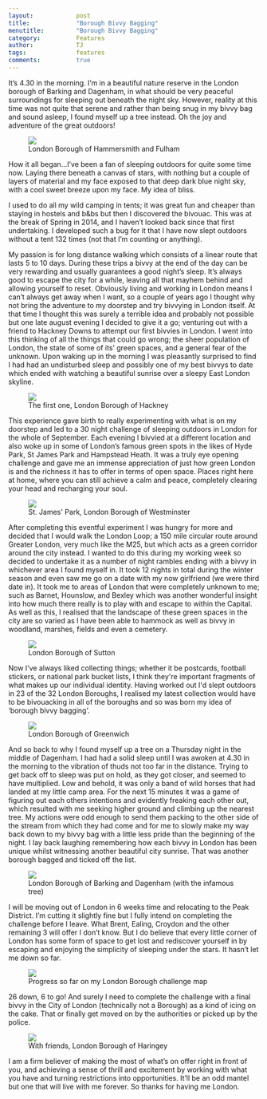 ```yaml
---
layout:            post
title:             "Borough Bivvy Bagging"
menutitle:         "Borough Bivvy Bagging"
category:          Features
author:            TJ
tags:              features 
comments:          true
---
```


It’s 4.30 in the morning. I’m in a beautiful nature reserve in the London borough of Barking and Dagenham, in what should be very peaceful surroundings for sleeping out beneath the night sky. However, reality at this time was not quite that serene and rather than being snug in my bivvy bag and sound asleep, I found myself up a tree instead. Oh the joy and adventure of the great outdoors!

<figure>
<img src="{{ site.github.url }}/media/img/borough/hammersmith.jpg" />
<figcaption>London Borough of Hammersmith and Fulham</figcaption>
</figure>

How it all began…I’ve been a fan of sleeping outdoors for quite some time now. Laying there beneath a canvas of stars, with nothing but a couple of layers of material and my face exposed to that deep dark blue night sky, with a cool sweet breeze upon my face. My idea of bliss.

I used to do all my wild camping in tents; it was great fun and cheaper than staying in hostels and b&bs but then I discovered the bivouac. This was at the break of Spring in 2014, and I haven’t looked back since that first undertaking. I developed such a bug for it that I have now slept outdoors without a tent 132 times (not that I’m counting or anything).
 
My passion is for long distance walking which consists of a linear route that lasts 5 to 10 days. During these trips a bivvy at the end of the day can be very rewarding and usually guarantees a good night’s sleep. It’s always good to escape the city for a while, leaving all that mayhem behind and allowing yourself to reset. Obviously living and working in London means I can’t always get away when I want, so a couple of years ago I thought why not bring the adventure to my doorstep and try bivvying in London itself. At that time I thought this was surely a terrible idea and probably not possible but one late august evening I decided to give it a go; venturing out with a friend to Hackney Downs to attempt our first bivvies in London. I went into this thinking of all the things that could go wrong; the sheer population of London, the state of some of its’ green spaces, and a general fear of the unknown. Upon waking up in the morning I was pleasantly surprised to find I had had an undisturbed sleep and possibly one of my best bivvys to date which ended with watching a beautiful sunrise over a sleepy East London skyline.

<figure>
<img src="{{ site.github.url }}/media/img/borough/hackney.jpg" />
<figcaption>The first one, London Borough of Hackney</figcaption>
</figure>

This experience gave birth to really experimenting with what is on my doorstep and led to a 30 night challenge of sleeping outdoors in London for the whole of September. Each evening I bivvied at a different location and also woke up in some of London’s famous green spots in the likes of Hyde Park, St James Park and Hampstead Heath. It was a truly eye opening challenge and gave me an immense appreciation of just how green London is and the richness it has to offer in terms of open space. Places right here at home, where you can still achieve a calm and peace, completely clearing your head and recharging your soul.

<figure>
<img src="{{ site.github.url }}/media/img/borough/westminster.jpg" />
<figcaption>St. James' Park, London Borough of Westminster</figcaption>
</figure>

After completing this eventful experiment I was hungry for more and decided that I would walk the London Loop; a 150 mile circular route around Greater London, very much like the M25, but which acts as a green corridor around the city instead. I wanted to do this during my working week so decided to undertake it as a number of night rambles ending with a bivvy in whichever area I found myself in. It took 12 nights in total during the winter season and even saw me go on a date with my now girlfriend (we were third date in). It took me to areas of London that were completely unknown to me; such as Barnet, Hounslow, and Bexley which was another wonderful insight into how much there really is to play with and escape to within the Capital. As well as this, I realised that  the landscape of these green spaces in the city are so varied as I have been able to hammock as well as bivvy in woodland, marshes, fields and even a cemetery.

<figure>
<img src="{{ site.github.url }}/media/img/borough/sutton.jpg" />
<figcaption>London Borough of Sutton</figcaption>
</figure>

Now I’ve always liked collecting things; whether it be postcards, football stickers, or national park bucket lists, I think they're important fragments of what makes up our individual identity. Having worked out I'd slept outdoors in 23 of the 32 London Boroughs, I realised my latest collection would have to be bivouacking in all of the boroughs and so was born my idea of  ‘borough bivvy bagging’.

<figure>
<img src="{{ site.github.url }}/media/img/borough/greenwich.jpg" />
<figcaption>London Borough of Greenwich</figcaption>
</figure>

And so back to why I found myself up a tree on a Thursday night in the middle of Dagenham. I had had a solid sleep until I was awoken at 4.30 in the morning to the vibration of thuds not too far in the distance. Trying to get back off to sleep was put on hold, as they got closer, and seemed to have multiplied. Low and behold, it was only a band of wild horses that had landed at my little camp area. For the next 15 minutes it was a game of figuring out each others intentions and evidently freaking each other out, which resulted with me seeking higher ground and climbing up the nearest tree. My actions were odd enough to send them packing to the other side of the stream from which they had come and for me to slowly make my way back down to my bivvy bag with a little less pride than the beginning of the night. I lay back laughing remembering how each bivvy in London has been unique whilst witnessing another beautiful city sunrise. That was another borough bagged and ticked off the list.

<figure>
<img src="{{ site.github.url }}/media/img/borough/barking.jpg" />
<figcaption>London Borough of Barking and Dagenham (with the infamous tree)</figcaption>
</figure>

I will be moving out of London in 6 weeks time and relocating to the Peak District. I’m cutting it slightly fine but I fully intend on completing the challenge before I leave.  What Brent, Ealing, Croydon and the other remaining 3 will offer I don’t know. But I do believe that every little corner of London has some form of space to get lost and rediscover yourself in by escaping and enjoying the simplicity of sleeping under the stars. It hasn’t let me down so far.

<figure>
<img src="{{ site.github.url }}/media/img/borough/challenge-map.jpg" />
<figcaption>Progress so far on my London Borough challenge map</figcaption>
</figure>

26 down, 6 to go! And surely I need to complete the challenge with a final bivvy in the City of London (technically not a Borough) as a kind of icing on the cake. That or finally get moved on by the authorities or picked up by the police.

<figure>
<img src="{{ site.github.url }}/media/img/borough/haringey.jpg" />
<figcaption>With friends, London Borough of Haringey</figcaption>
</figure>

I am a firm believer of making the most of what’s on offer right in front of you, and achieving a sense of thrill and excitement by working with what you have and turning restrictions into opportunities. It’ll be an odd mantel but one that will live with me forever. So thanks for having me London.
